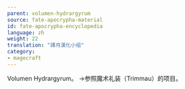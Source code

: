 ```yaml
---
parent: volumen-hydrargyrum
source: fate-apocrypha-material
id: fate-apocrypha-encyclopedia
language: zh
weight: 22
translation: "譯月漢化小组"
category:
- magecraft
---
```


Volumen Hydrargyrum。
→参照魔术礼装（Trimmau）的项目。
